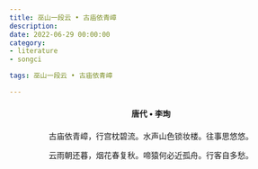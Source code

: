 ```yaml
---
title: 巫山一段云 • 古庙依青嶂
description:
date: 2022-06-29 00:00:00
category:
- literature
- songci

tags: 巫山一段云 • 古庙依青嶂

---
```


<div id="poem-author">
    唐代 • 李珣
</div>
<div id="poem-body">
<p class="poem-paragraph">古庙依青嶂，行宫枕碧流。水声山色锁妆楼。往事思悠悠。</p>
<p class="poem-paragraph">云雨朝还暮，烟花春复秋。啼猿何必近孤舟。行客自多愁。</p>

</div>

<style>

#poem-author {
    width: 100%;
    text-align: center;
    margin: 20px 0;
    font-weight: bold;
}
#poem-body {
    width: 100%;
    text-align: center;
}
.poem-paragraph {
    font-family: "仿宋"
}

</style>